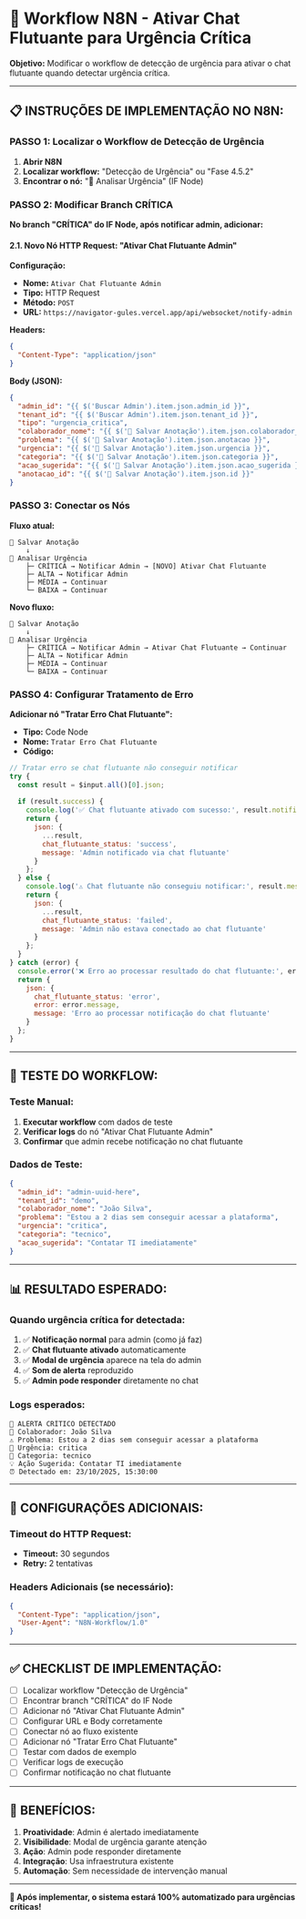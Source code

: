 # 🚨 Workflow N8N - Ativar Chat Flutuante para Urgência Crítica

**Objetivo:** Modificar o workflow de detecção de urgência para ativar o chat flutuante quando detectar urgência crítica.

---

## 📋 **INSTRUÇÕES DE IMPLEMENTAÇÃO NO N8N:**

### **PASSO 1: Localizar o Workflow de Detecção de Urgência**

1. **Abrir N8N**
2. **Localizar workflow:** "Detecção de Urgência" ou "Fase 4.5.2"
3. **Encontrar o nó:** "🚨 Analisar Urgência" (IF Node)

### **PASSO 2: Modificar Branch CRÍTICA**

**No branch "CRÍTICA" do IF Node, após notificar admin, adicionar:**

#### **2.1. Novo Nó HTTP Request: "Ativar Chat Flutuante Admin"**

**Configuração:**
- **Nome:** `Ativar Chat Flutuante Admin`
- **Tipo:** HTTP Request
- **Método:** `POST`
- **URL:** `https://navigator-gules.vercel.app/api/websocket/notify-admin`

**Headers:**
```json
{
  "Content-Type": "application/json"
}
```

**Body (JSON):**
```json
{
  "admin_id": "{{ $('Buscar Admin').item.json.admin_id }}",
  "tenant_id": "{{ $('Buscar Admin').item.json.tenant_id }}",
  "tipo": "urgencia_critica",
  "colaborador_nome": "{{ $('💾 Salvar Anotação').item.json.colaborador_nome }}",
  "problema": "{{ $('💾 Salvar Anotação').item.json.anotacao }}",
  "urgencia": "{{ $('💾 Salvar Anotação').item.json.urgencia }}",
  "categoria": "{{ $('💾 Salvar Anotação').item.json.categoria }}",
  "acao_sugerida": "{{ $('💾 Salvar Anotação').item.json.acao_sugerida }}",
  "anotacao_id": "{{ $('💾 Salvar Anotação').item.json.id }}"
}
```

### **PASSO 3: Conectar os Nós**

**Fluxo atual:**
```
💾 Salvar Anotação
    ↓
🚨 Analisar Urgência
    ├─ CRÍTICA → Notificar Admin → [NOVO] Ativar Chat Flutuante
    ├─ ALTA → Notificar Admin
    ├─ MÉDIA → Continuar
    └─ BAIXA → Continuar
```

**Novo fluxo:**
```
💾 Salvar Anotação
    ↓
🚨 Analisar Urgência
    ├─ CRÍTICA → Notificar Admin → Ativar Chat Flutuante → Continuar
    ├─ ALTA → Notificar Admin
    ├─ MÉDIA → Continuar
    └─ BAIXA → Continuar
```

### **PASSO 4: Configurar Tratamento de Erro**

**Adicionar nó "Tratar Erro Chat Flutuante":**

- **Tipo:** Code Node
- **Nome:** `Tratar Erro Chat Flutuante`
- **Código:**
```javascript
// Tratar erro se chat flutuante não conseguir notificar
try {
  const result = $input.all()[0].json;
  
  if (result.success) {
    console.log('✅ Chat flutuante ativado com sucesso:', result.notified_connections);
    return {
      json: {
        ...result,
        chat_flutuante_status: 'success',
        message: 'Admin notificado via chat flutuante'
      }
    };
  } else {
    console.log('⚠️ Chat flutuante não conseguiu notificar:', result.message);
    return {
      json: {
        ...result,
        chat_flutuante_status: 'failed',
        message: 'Admin não estava conectado ao chat flutuante'
      }
    };
  }
} catch (error) {
  console.error('❌ Erro ao processar resultado do chat flutuante:', error);
  return {
    json: {
      chat_flutuante_status: 'error',
      error: error.message,
      message: 'Erro ao processar notificação do chat flutuante'
    }
  };
}
```

---

## 🧪 **TESTE DO WORKFLOW:**

### **Teste Manual:**

1. **Executar workflow** com dados de teste
2. **Verificar logs** do nó "Ativar Chat Flutuante Admin"
3. **Confirmar** que admin recebe notificação no chat flutuante

### **Dados de Teste:**

```json
{
  "admin_id": "admin-uuid-here",
  "tenant_id": "demo",
  "colaborador_nome": "João Silva",
  "problema": "Estou a 2 dias sem conseguir acessar a plataforma",
  "urgencia": "critica",
  "categoria": "tecnico",
  "acao_sugerida": "Contatar TI imediatamente"
}
```

---

## 📊 **RESULTADO ESPERADO:**

### **Quando urgência crítica for detectada:**

1. ✅ **Notificação normal** para admin (como já faz)
2. ✅ **Chat flutuante ativado** automaticamente
3. ✅ **Modal de urgência** aparece na tela do admin
4. ✅ **Som de alerta** reproduzido
5. ✅ **Admin pode responder** diretamente no chat

### **Logs esperados:**

```
🚨 ALERTA CRÍTICO DETECTADO
👤 Colaborador: João Silva
⚠️ Problema: Estou a 2 dias sem conseguir acessar a plataforma
🔴 Urgência: critica
📂 Categoria: tecnico
💡 Ação Sugerida: Contatar TI imediatamente
⏰ Detectado em: 23/10/2025, 15:30:00
```

---

## 🔧 **CONFIGURAÇÕES ADICIONAIS:**

### **Timeout do HTTP Request:**
- **Timeout:** 30 segundos
- **Retry:** 2 tentativas

### **Headers Adicionais (se necessário):**
```json
{
  "Content-Type": "application/json",
  "User-Agent": "N8N-Workflow/1.0"
}
```

---

## ✅ **CHECKLIST DE IMPLEMENTAÇÃO:**

- [ ] Localizar workflow "Detecção de Urgência"
- [ ] Encontrar branch "CRÍTICA" do IF Node
- [ ] Adicionar nó "Ativar Chat Flutuante Admin"
- [ ] Configurar URL e Body corretamente
- [ ] Conectar nó ao fluxo existente
- [ ] Adicionar nó "Tratar Erro Chat Flutuante"
- [ ] Testar com dados de exemplo
- [ ] Verificar logs de execução
- [ ] Confirmar notificação no chat flutuante

---

## 🎯 **BENEFÍCIOS:**

1. **Proatividade**: Admin é alertado imediatamente
2. **Visibilidade**: Modal de urgência garante atenção
3. **Ação**: Admin pode responder diretamente
4. **Integração**: Usa infraestrutura existente
5. **Automação**: Sem necessidade de intervenção manual

---

**🚀 Após implementar, o sistema estará 100% automatizado para urgências críticas!**
